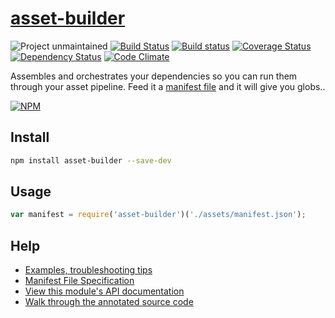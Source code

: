 [asset-builder](http://use-asset-builder.austinpray.com)
=============

![Project unmaintained](https://img.shields.io/badge/project-unmaintained-red.svg)
[![Build Status](https://travis-ci.org/austinpray/asset-builder.svg?branch=master)](https://travis-ci.org/austinpray/asset-builder) [![Build status](https://ci.appveyor.com/api/projects/status/grdwl6vflm7l68i6?svg=true)](https://ci.appveyor.com/project/austinpray/asset-builder) [![Coverage Status](https://img.shields.io/coveralls/austinpray/asset-builder.svg?branch=master&style=flat)](https://coveralls.io/r/austinpray/asset-builder) [![Dependency Status](https://david-dm.org/austinpray/asset-builder.svg)](https://david-dm.org/austinpray/asset-builder) [![Code Climate](https://codeclimate.com/github/austinpray/asset-builder/badges/gpa.svg)](https://codeclimate.com/github/austinpray/asset-builder)

Assembles and orchestrates your dependencies so you can run them through your asset pipeline. Feed it a [manifest file](help/spec.md) and it will give you globs..

[![NPM](https://nodei.co/npm/asset-builder.png?downloads=true)](https://nodei.co/npm/asset-builder/)

## Install

```bash
npm install asset-builder --save-dev
```

## Usage

```javascript
var manifest = require('asset-builder')('./assets/manifest.json');
```

## Help

- [Examples, troubleshooting tips](help/)
- [Manifest File Specification](help/spec.md)
- [View this module's API documentation](http://use-asset-builder.austinpray.com/api/)
- [Walk through the annotated source code](http://use-asset-builder.austinpray.com/docco/)
